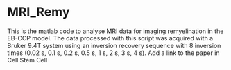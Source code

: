 # MRI_Remy
This is the matlab code to analyse MRI data for imaging remyelination in the EB-CCP model. The data processed with this script was acquired with a Bruker 9.4T system using an inversion recovery sequence with 8 inversion times (0.02 s, 0.1 s, 0.2 s, 0.5 s, 1 s, 2 s, 3 s, 4 s). 
Add a link to the paper in Cell Stem Cell
